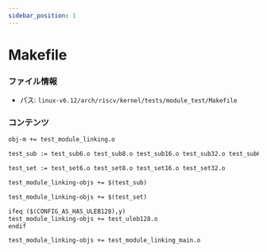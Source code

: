 ```yaml
---
sidebar_position: 1
---
```

# Makefile

### ファイル情報

- パス: `linux-v6.12/arch/riscv/kernel/tests/module_test/Makefile`

### コンテンツ

```txt
obj-m += test_module_linking.o

test_sub := test_sub6.o test_sub8.o test_sub16.o test_sub32.o test_sub64.o

test_set := test_set6.o test_set8.o test_set16.o test_set32.o

test_module_linking-objs += $(test_sub)

test_module_linking-objs += $(test_set)

ifeq ($(CONFIG_AS_HAS_ULEB128),y)
test_module_linking-objs += test_uleb128.o
endif

test_module_linking-objs += test_module_linking_main.o

```
